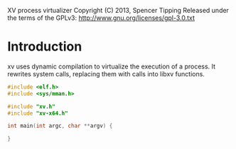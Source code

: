 XV process virtualizer
Copyright (C) 2013, Spencer Tipping
Released under the terms of the GPLv3: http://www.gnu.org/licenses/gpl-3.0.txt

# Introduction

xv uses dynamic compilation to virtualize the execution of a process. It
rewrites system calls, replacing them with calls into libxv functions.

```c
#include <elf.h>
#include <sys/mman.h>
```

```c
#include "xv.h"
#include "xv-x64.h"
```

```c
int main(int argc, char **argv) {
```

```c
}

```
